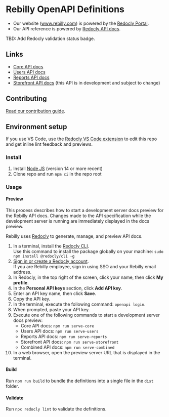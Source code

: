 # Rebilly OpenAPI Definitions

- Our website (www.rebilly.com) is powered by the [Redocly Portal](https://redocly.com/developer-portal/).
- Our API reference is powered by [Redocly API docs](https://redocly.com/reference-docs/).

TBD: Add Redocly validation status badge.

## Links

- [Core API docs](https://api-reference.rebilly.com/)
- [Users API docs](https://user-api-docs.rebilly.com/)
- [Reports API docs](https://reports-api-docs.rebilly.com/)
- [Storefront API docs](https://storefront-api-docs.rebilly.com/) (this API is in development and subject to change)

## Contributing

[Read our contribution guide](./CONTRIBUTING.md).

## Environment setup

If you use VS Code, use the [Redocly VS Code extension](https://marketplace.visualstudio.com/items?itemName=Redocly.openapi-vs-code) to edit this repo and get inline lint feedback and previews.

### Install

1. Install [Node JS](https://nodejs.org/) (version 14 or more recent)
2. Clone repo and run `npm ci` in the repo root

### Usage

#### Preview

This process describes how to start a development server docs preview for the Rebilly API docs. 
Changes made to the API specification while the development server is running are immediately displayed in the docs preview.

Rebilly uses [Redocly](https://redocly.com/) to generate, manage, and preview API docs.

1. In a terminal, install the [Redocly CLI](https://github.com/Redocly/redocly-cli). \
   Use this command to install the package globally on your machine: `sudo npm install @redocly/cli -g`
1. [Sign in or create a Redocly account](https://app.redocly.com/signup). \
   If you are Rebilly employee, sign in using SSO and your Rebilly email address.
1. In Redocly, in the top right of the screen, click your name, then click **My profile**.
1. In the **Personal API keys** section, click **Add API key**.
1. Enter an API key name, then click **Save**.
1. Copy the API key.
1. In the terminal, execute the following command: `openapi login`. 
1. When prompted, paste your API key.
1. Execute one of the following commands to start a development server docs preview:
    - Core API docs: `npm run serve-core`
    - Users API docs: `npm run serve-users`
    - Reports API docs: `npm run serve-reports`
    - Storefront API docs: `npm run serve-storefront`
    - Combined API docs: `npm run serve-combined`
 1. In a web browser, open the preview server URL that is displayed in the terminal.

#### Build

Run `npm run build` to bundle the definitions into a single file in the `dist` folder.

#### Validate

Run `npx redocly lint` to validate the definitions.


